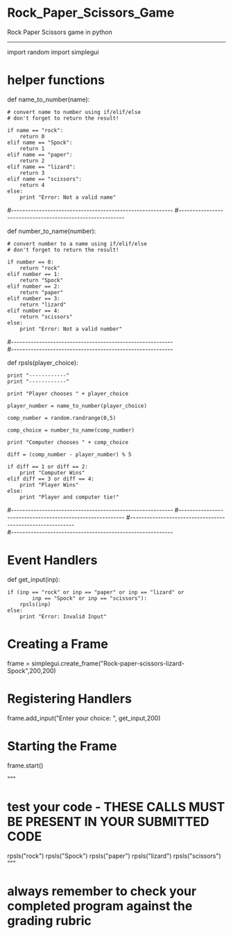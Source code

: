 # Rock_Paper_Scissors_Game
Rock Paper Scissors game in python


----------------------------------------------------------

import random
import simplegui


# helper functions

def name_to_number(name):
    
    # convert name to number using if/elif/else
    # don't forget to return the result!

    if name == "rock":
        return 0
    elif name == "Spock":
        return 1
    elif name == "paper":
        return 2
    elif name == "lizard":
        return 3
    elif name == "scissors":
        return 4
    else:
        print "Error: Not a valid name" 

#----------------------------------------------------------
#----------------------------------------------------------
        
def number_to_name(number):
    
    # convert number to a name using if/elif/else
    # don't forget to return the result!

    if number == 0:
        return "rock"
    elif number == 1:
        return "Spock" 
    elif number == 2:
        return "paper" 
    elif number == 3:
        return "lizard" 
    elif number == 4:
        return "scissors" 
    else:
        print "Error: Not a valid number" 
    
    
#----------------------------------------------------------    
#----------------------------------------------------------    


def rpsls(player_choice): 
    
    print "------------"
    print "------------"    
    
    print "Player chooses " + player_choice 
    
    player_number = name_to_number(player_choice)
    
	comp_number = random.randrange(0,5)
    
    comp_choice = number_to_name(comp_number)
    
    print "Computer chooses " + comp_choice 
    
    diff = (comp_number - player_number) % 5

    if diff == 1 or diff == 2:
        print "Computer Wins"
    elif diff == 3 or diff == 4:
        print "Player Wins"
    else:
        print "Player and computer tie!"
 

#----------------------------------------------------------
#----------------------------------------------------------
#----------------------------------------------------------    
#----------------------------------------------------------    
    
	
# Event Handlers

def get_input(inp):
	
	if (inp == "rock" or inp == "paper" or inp == "lizard" or 
			inp == "Spock" or inp == "scissors"):		
		rpsls(inp)
	else:
		print "Error: Invalid Input"
	
	


# Creating a Frame

frame = simplegui.create_frame("Rock-paper-scissors-lizard-Spock",200,200)

# Registering Handlers

frame.add_input("Enter your choice: ", get_input,200)	
	
	
# Starting the Frame

frame.start()	
    

	
"""	
# test your code - THESE CALLS MUST BE PRESENT IN YOUR SUBMITTED CODE
rpsls("rock")
rpsls("Spock")
rpsls("paper")
rpsls("lizard")
rpsls("scissors")
"""

# always remember to check your completed program against the grading rubric


